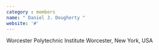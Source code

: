 ```yaml
---
category : members
name: " Daniel J. Dougherty " 
website: '#'
---
```

Worcester Polytechnic Institute
Worcester, New York, USA

